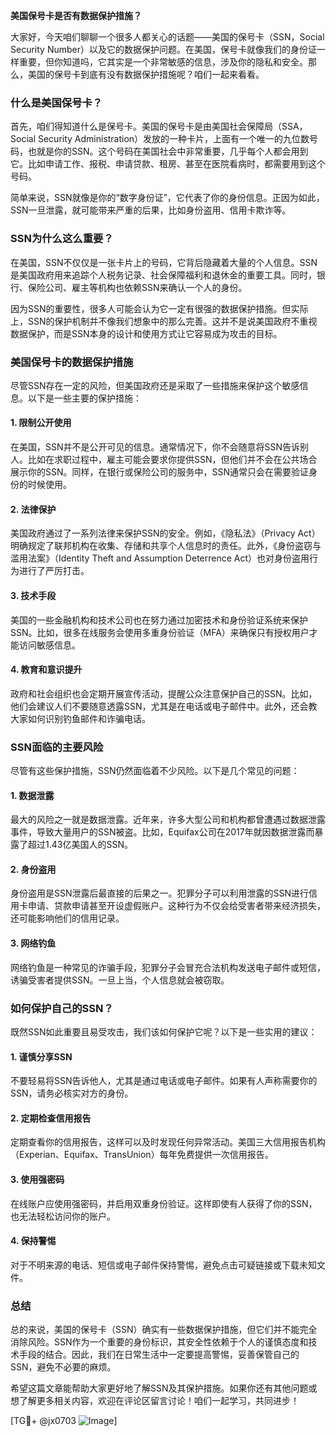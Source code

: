 **美国保号卡是否有数据保护措施？**

大家好，今天咱们聊聊一个很多人都关心的话题——美国的保号卡（SSN，Social Security Number）以及它的数据保护问题。在美国，保号卡就像我们的身份证一样重要，但你知道吗，它其实是一个非常敏感的信息，涉及你的隐私和安全。那么，美国的保号卡到底有没有数据保护措施呢？咱们一起来看看。

### 什么是美国保号卡？

首先，咱们得知道什么是保号卡。美国的保号卡是由美国社会保障局（SSA，Social Security Administration）发放的一种卡片，上面有一个唯一的九位数号码，也就是你的SSN。这个号码在美国社会中非常重要，几乎每个人都会用到它。比如申请工作、报税、申请贷款、租房、甚至在医院看病时，都需要用到这个号码。

简单来说，SSN就像是你的“数字身份证”，它代表了你的身份信息。正因为如此，SSN一旦泄露，就可能带来严重的后果，比如身份盗用、信用卡欺诈等。

### SSN为什么这么重要？

在美国，SSN不仅仅是一张卡片上的号码，它背后隐藏着大量的个人信息。SSN是美国政府用来追踪个人税务记录、社会保障福利和退休金的重要工具。同时，银行、保险公司、雇主等机构也依赖SSN来确认一个人的身份。

因为SSN的重要性，很多人可能会认为它一定有很强的数据保护措施。但实际上，SSN的保护机制并不像我们想象中的那么完善。这并不是说美国政府不重视数据保护，而是SSN本身的设计和使用方式让它容易成为攻击的目标。

### 美国保号卡的数据保护措施

尽管SSN存在一定的风险，但美国政府还是采取了一些措施来保护这个敏感信息。以下是一些主要的保护措施：

#### 1. **限制公开使用**
   在美国，SSN并不是公开可见的信息。通常情况下，你不会随意将SSN告诉别人。比如在求职过程中，雇主可能会要求你提供SSN，但他们并不会在公共场合展示你的SSN。同样，在银行或保险公司的服务中，SSN通常只会在需要验证身份的时候使用。

#### 2. **法律保护**
   美国政府通过了一系列法律来保护SSN的安全。例如，《隐私法》（Privacy Act）明确规定了联邦机构在收集、存储和共享个人信息时的责任。此外，《身份盗窃与滥用法案》（Identity Theft and Assumption Deterrence Act）也对身份盗用行为进行了严厉打击。

#### 3. **技术手段**
   美国的一些金融机构和技术公司也在努力通过加密技术和身份验证系统来保护SSN。比如，很多在线服务会使用多重身份验证（MFA）来确保只有授权用户才能访问敏感信息。

#### 4. **教育和意识提升**
   政府和社会组织也会定期开展宣传活动，提醒公众注意保护自己的SSN。比如，他们会建议人们不要随意透露SSN，尤其是在电话或电子邮件中。此外，还会教大家如何识别钓鱼邮件和诈骗电话。

### SSN面临的主要风险

尽管有这些保护措施，SSN仍然面临着不少风险。以下是几个常见的问题：

#### 1. **数据泄露**
   最大的风险之一就是数据泄露。近年来，许多大型公司和机构都曾遭遇过数据泄露事件，导致大量用户的SSN被盗。比如，Equifax公司在2017年就因数据泄露而暴露了超过1.43亿美国人的SSN。

#### 2. **身份盗用**
   身份盗用是SSN泄露后最直接的后果之一。犯罪分子可以利用泄露的SSN进行信用卡申请、贷款申请甚至开设虚假账户。这种行为不仅会给受害者带来经济损失，还可能影响他们的信用记录。

#### 3. **网络钓鱼**
   网络钓鱼是一种常见的诈骗手段，犯罪分子会冒充合法机构发送电子邮件或短信，诱骗受害者提供SSN。一旦上当，个人信息就会被窃取。

### 如何保护自己的SSN？

既然SSN如此重要且易受攻击，我们该如何保护它呢？以下是一些实用的建议：

#### 1. **谨慎分享SSN**
   不要轻易将SSN告诉他人，尤其是通过电话或电子邮件。如果有人声称需要你的SSN，请务必核实对方的身份。

#### 2. **定期检查信用报告**
   定期查看你的信用报告，这样可以及时发现任何异常活动。美国三大信用报告机构（Experian、Equifax、TransUnion）每年免费提供一次信用报告。

#### 3. **使用强密码**
   在线账户应使用强密码，并启用双重身份验证。这样即使有人获得了你的SSN，也无法轻松访问你的账户。

#### 4. **保持警惕**
   对于不明来源的电话、短信或电子邮件保持警惕，避免点击可疑链接或下载未知文件。

### 总结

总的来说，美国的保号卡（SSN）确实有一些数据保护措施，但它们并不能完全消除风险。SSN作为一个重要的身份标识，其安全性依赖于个人的谨慎态度和技术手段的结合。因此，我们在日常生活中一定要提高警惕，妥善保管自己的SSN，避免不必要的麻烦。

希望这篇文章能帮助大家更好地了解SSN及其保护措施。如果你还有其他问题或想了解更多相关内容，欢迎在评论区留言讨论！咱们一起学习，共同进步！

[TG💪+ @jx0703 ![Image](https://github.com/user-attachments/assets/dbca1d08-cadb-493c-b0ec-ad6f7a83f270)]